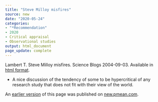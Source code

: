 ```yaml
---
title: "Steve Milloy misfires"
source: new
date: "2020-05-24"
categories:
- "*Recommendation"
- 2020
- Critical appraisal
- Observational studies
output: html_document
page_update: complete
---
```


Lambert T. Steve Milloy misfires. Science Blogs 2004-09-03. Available in [html format](https://scienceblogs.com/deltoid/2004/09/03/milloykellermann).

<!---More--->

+ A nice discussion of the tendency of some to be hypercritical of any research study that does not fit with their view of the world.

An [earlier version][sim2] of this page was published on [new.pmean.com][sim1].

[sim1]: http://new.pmean.com
[sim2]: http://new.pmean.com/milloy-misfires/
